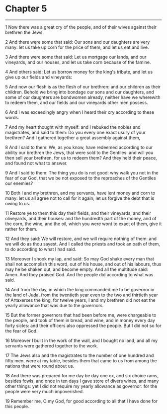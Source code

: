# Chapter 5

***

1 Now there was a great cry of the people, and of their wives against their brethren the Jews.

2 And there were some that said: Our sons and our daughters are very many: let us take up corn for the price of them, and let us eat and live.

3 And there were some that said: Let us mortgage our lands, and our vineyards, and our houses, and let us take corn because of the famine.

4 And others said: Let us borrow money for the king's tribute, and let us give up our fields and vineyards:

5 And now our flesh is as the flesh of our brethren: and our children as their children. Behold we bring into bondage our sons and our daughters, and some of our daughters are bondwomen already, neither have we wherewith to redeem them, and our fields and our vineyards other men possess.

6 And I was exceedingly angry when I heard their cry according to these words.

7 And my heart thought with myself: and I rebuked the nobles and magistrates, and said to them: Do you every one exact usury of your brethren? And I gathered together a great assembly against them,

8 And I said to them: We, as you know, have redeemed according to our ability our brethren the Jews, that were sold to the Gentiles: and will you then sell your brethren, for us to redeem them? And they held their peace, and found not what to answer.

9 And I said to them: The thing you do is not good: why walk you not in the fear of our God, that we be not exposed to the reproaches of the Gentiles our enemies?

10 Both I and my brethren, and my servants, have lent money and corn to many: let us all agree not to call for it again; let us forgive the debt that is owing to us.

11 Restore ye to them this day their fields, and their vineyards, and their oliveyards, and their houses: and the hundredth part of the money, and of the corn, the wine, and the oil, which you were wont to exact of them, give it rather for them.

12 And they said: We will restore, and we will require nothing of them: and we will do as thou sayest. And I called the priests and took an oath of them, to do according to what I had said.

13 Moreover I shook my lap, and said: So may God shake every man that shall not accomplish this word, out of his house, and out of his labours, thus may he be shaken out, and become empty. And all the multitude said: Amen. And they praised God. And the people did according to what was said.

14 And from the day, in which the king commanded me to be governor in the land of Juda, from the twentieth year even to the two and thirtieth year of Artaxerxes the king, for twelve years, I and my brethren did not eat the yearly allowance that was due to the governors.

15 But the former governors that had been before me, were chargeable to the people, and took of them in bread, and wine, and in money every day forty sicles: and their officers also oppressed the people. But I did not so for the fear of God.

16 Moreover I built in the work of the wall, and I bought no land, and all my servants were gathered together to the work.

17 The Jews also and the magistrates to the number of one hundred and fifty men, were at my table, besides them that came to us from among the nations that were round about us.

18 And there was prepared for me day be day one ox, and six choice rams, besides fowls, and once in ten days I gave store of divers wines, and many other things: yet I did not require my yearly allowance as governor: for the people were very much impoverished.

19 Remember me, O my God, for good according to all that I have done for this people.

